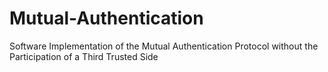 # Mutual-Authentication
Software Implementation of the Mutual Authentication Protocol without the Participation of a Third Trusted Side
